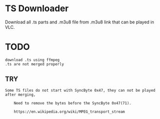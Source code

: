 # TS Downloader

Download all .ts parts and .m3u8 file from .m3u8 link that can be played in VLC.

# TODO
    download .ts using ffmpeg
    .ts are not merged properly

## TRY

    Some TS files do not start with SyncByte 0x47, they can not be played after merging,
        
        Need to remove the bytes before the SyncByte 0x47(71).

        https://en.wikipedia.org/wiki/MPEG_transport_stream